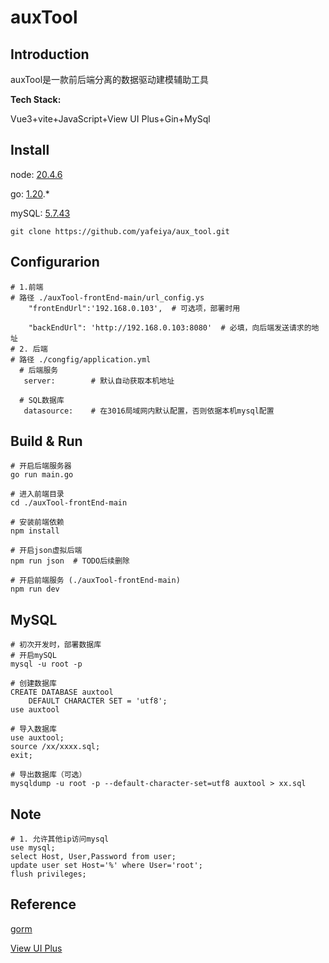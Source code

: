 # auxTool

## Introduction

auxTool是一款前后端分离的数据驱动建模辅助工具

**Tech Stack:**

Vue3+vite+JavaScript+View UI Plus+Gin+MySql

## Install

node: [20.4.6](https://nodejs.cn/download/)

go: [1.20](https://go.dev/dl/).*

mySQL: [5.7.43](https://dev.mysql.com/downloads/installer/)

```
git clone https://github.com/yafeiya/aux_tool.git
```

## Configurarion

```
# 1.前端
# 路径 ./auxTool-frontEnd-main/url_config.ys  
    "frontEndUrl":'192.168.0.103',  # 可选项，部署时用

    "backEndUrl": 'http://192.168.0.103:8080'  # 必填，向后端发送请求的地址
# 2. 后端
# 路径 ./congfig/application.yml
  # 后端服务
   server:        # 默认自动获取本机地址
  
  # SQL数据库
   datasource:    # 在3016局域网内默认配置，否则依据本机mysql配置

```

## Build & Run

```
# 开启后端服务器
go run main.go

# 进入前端目录
cd ./auxTool-frontEnd-main

# 安装前端依赖
npm install

# 开启json虚拟后端
npm run json  # TODO后续删除

# 开启前端服务 (./auxTool-frontEnd-main)
npm run dev

```

## MySQL

```
# 初次开发时，部署数据库
# 开启mySQL
mysql -u root -p

# 创建数据库
CREATE DATABASE auxtool
    DEFAULT CHARACTER SET = 'utf8';
use auxtool

# 导入数据库
use auxtool;
source /xx/xxxx.sql;
exit;

# 导出数据库（可选）
mysqldump -u root -p --default-character-set=utf8 auxtool > xx.sql
```

## Note

```
# 1. 允许其他ip访问mysql
use mysql;
select Host, User,Password from user;
update user set Host='%' where User='root';
flush privileges;
```

## Reference

[gorm](https://gorm.io/docs/)

[View UI Plus](https://www.iviewui.com/view-ui-plus/guide/introduce)
